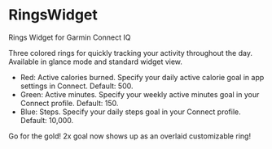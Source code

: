 # RingsWidget
Rings Widget for Garmin Connect IQ

Three colored rings for quickly tracking your activity throughout the day. Available in glance mode and standard widget view.

- Red: Active calories burned. Specify your daily active calorie goal in app settings in Connect. Default: 500.
- Green: Active minutes. Specify your weekly active minutes goal in your Connect profile. Default: 150.
- Blue: Steps. Specify your daily steps goal in your Connect profile. Default: 10,000.

Go for the gold! 2x goal now shows up as an overlaid customizable ring!